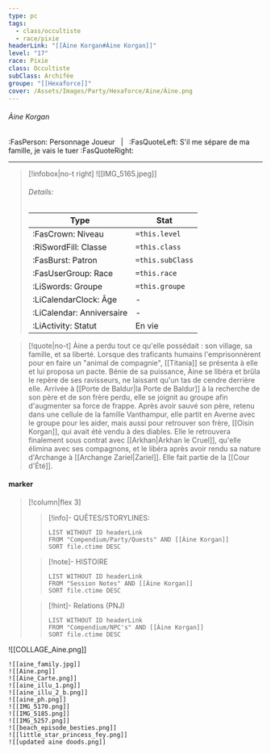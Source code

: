 ```yaml
---
type: pc
tags:
  - class/occultiste
  - race/pixie
headerLink: "[[Àine Korgan#Àine Korgan]]"
level: "17"
race: Pixie
class: Occultiste
subClass: Archifée
groupe: "[[Hexaforce]]"
cover: /Assets/Images/Party/Hexaforce/Aine/Áine.png
---
```


###### Àine Korgan
:FasPerson: Personnage Joueur &nbsp; | &nbsp; :FasQuoteLeft: S'il me sépare de ma famille, je vais le tuer :FasQuoteRight:
___
> [!infobox|no-t right]
>![[IMG_5165.jpeg]]
> ###### Details:
> | Type | Stat |
> | ---- | ---- |
> | :FasCrown: Niveau   | `=this.level` |
> | :RiSwordFill: Classe |  `=this.class`|
> | :FasBurst: Patron |  `=this.subClass`|
> |  :FasUserGroup: Race |  `=this.race`|
> |  :LiSwords: Groupe |  `=this.groupe`|
> |  :LiCalendarClock: Âge | - |
> |  :LiCalendar: Anniversaire | - |
> | :LiActivity: Statut | En vie |

> [!quote|no-t]
> Àine a perdu tout ce qu'elle possédait : son village, sa famille, et sa liberté. Lorsque des traficants humains l'emprisonnèrent pour en faire un "animal de compagnie", [[Titania]] se présenta à elle et lui proposa un pacte. Bénie de sa puissance, Àine se libéra et brûla le repère de ses ravisseurs, ne laissant qu'un tas de cendre derrière elle. Arrivée à [[Porte de Baldur|la Porte de Baldur]] à la recherche de son père et de son frère perdu, elle se joignit au groupe afin d'augmenter sa force de frappe. Après avoir sauvé son père, retenu dans une cellule de la famille Vanthampur, elle partit en Averne avec le groupe pour les aider, mais aussi pour retrouver son frère, [[Oìsin Korgan]], qui avait été vendu à des diables. Elle le retrouvera finalement sous contrat avec [[Arkhan|Arkhan le Cruel]], qu'elle élimina avec ses compagnons, et le libéra après avoir rendu sa nature d'Archange à [[Archange Zariel|Zariel]].
> Elle fait partie de la [[Cour d'Été]].
 
#### marker
> [!column|flex 3]
>> [!info]- QUÊTES/STORYLINES:
>>```dataview
>>LIST WITHOUT ID headerLink
>>FROM "Compendium/Party/Quests" AND [[Àine Korgan]]
>>SORT file.ctime DESC
>
>>[!note]- HISTOIRE
>>```dataview
>>LIST WITHOUT ID headerLink
>>FROM "Session Notes" AND [[Àine Korgan]]
>>SORT file.ctime DESC
>
>>[!hint]- Relations (PNJ)
>>```dataview
>>LIST WITHOUT ID headerLink
>>FROM "Compendium/NPC's" AND [[Àine Korgan]]
>>SORT file.ctime DESC

![[COLLAGE_Aine.png]]
```image-layout-masonry-3
![[aine_family.jpg]]
![[Aine.png]]
![[Aine_Carte.png]]
![[aine_illu_1.png]]
![[aine_illu_2_b.png]]
![[aine_ph.png]]
![[IMG_5170.png]]
![[IMG_5185.png]]
![[IMG_5257.png]]
![[beach_episode_besties.png]]
![[little_star_princess_fey.png]]
![[updated aine doods.png]]
```
